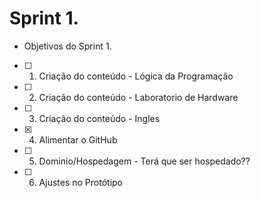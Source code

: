 # Sprint 1.
 * Objetivos do Sprint 1.

- [ ] 1. Criação do conteúdo - Lógica da Programação
- [ ] 2. Criação do conteúdo - Laboratorio de Hardware
- [ ] 3. Criação do conteúdo - Ingles
- [x] 4. Alimentar o GitHub
- [ ] 5. Dominio/Hospedagem - Terá que ser hospedado??
- [ ] 6. Ajustes no Protótipo